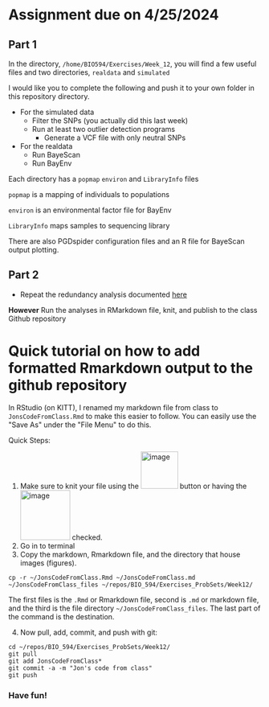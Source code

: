 # Assignment due on 4/25/2024


## Part 1
In the directory, `/home/BIO594/Exercises/Week_12`, you will find a few useful files and two directories, `realdata` and `simulated`

I would like you to complete the following and push it to your own folder in this repository directory.

* For the simulated data
  * Filter the SNPs (you actually did this last week)
  * Run at least two outlier detection programs
    * Generate a VCF file with only neutral SNPs  
* For the realdata
  * Run BayeScan
  * Run BayEnv
    
Each directory has a `popmap` `environ` and `LibraryInfo` files

`popmap` is a mapping of individuals to populations

`environ` is an environmental factor file for BayEnv

`LibraryInfo` maps samples to sequencing library

There are also PGDspider configuration files and an R file for BayeScan output plotting.


## Part 2

* Repeat the redundancy analysis documented [here](https://github.com/Tom-Jenkins/seascape_rda_tutorial)

**However** Run the analyses in RMarkdown file, knit, and publish to the class Github repository

# Quick tutorial on how to add formatted Rmarkdown output to the github repository

In RStudio (on KITT), I renamed my markdown file from class to `JonsCodeFromClass.Rmd` to make this easier to follow.  You can easily use the "Save As" under the "File Menu" to do this.

Quick Steps:
1. Make sure to knit your file using the <img width="74" alt="image" src="https://github.com/jpuritz/BIO_594/assets/4837703/79f76d7d-abe5-4c22-acbc-ff5d05ca5681"> button or having the <img width="99" alt="image" src="https://github.com/jpuritz/BIO_594/assets/4837703/71308de7-5dd5-4963-86c8-bbba397db649"> checked.
2. Go in to terminal
3. Copy the markdown, Rmarkdown file, and the directory that house images (figures).
```
cp -r ~/JonsCodeFromClass.Rmd ~/JonsCodeFromClass.md ~/JonsCodeFromClass_files ~/repos/BIO_594/Exercises_ProbSets/Week12/
```
The first files is the `.Rmd` or Rmarkdown file, second is `.md` or markdown file, and the third is the file directory `~/JonsCodeFromClass_files`.  The last part of the command is the destination.

4. Now pull, add, commit, and push with git:
```
cd ~/repos/BIO_594/Exercises_ProbSets/Week12/
git pull
git add JonsCodeFromClass*
git commit -a -m "Jon's code from class"
git push
```






### Have fun!


